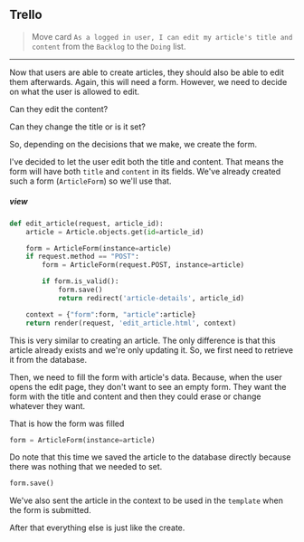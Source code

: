 ## Trello
> Move card `As a logged in user, I can edit my article's title and content` from the `Backlog` to the `Doing` list.
___


Now that users are able to create articles, they should also be able to edit them afterwards. Again, this will need a form. However, we need to decide on what the user is allowed to edit.

Can they edit the content?

Can they change the title or is it set?

So, depending on the decisions that we make, we create the form. 

I've decided to let the user edit both the title and content. That means the form  will have both `title` and `content` in its fields. We've already created such a form (`ArticleForm`) so we'll use that.

##### view

```python
def edit_article(request, article_id):
	article = Article.objects.get(id=article_id)

	form = ArticleForm(instance=article)
	if request.method == "POST":
		form = ArticleForm(request.POST, instance=article)

		if form.is_valid():
		    form.save()
			return redirect('article-details', article_id)

	context = {"form":form, "article":article}
	return render(request, 'edit_article.html', context)
```

This is very similar to creating an article. The only difference is that this article already exists and we're only updating it. So, we first need to retrieve it from the database.

Then, we need to fill the form with article's data. Because, when the user opens the edit page, they don't want to see an empty form. They want the form with the title and content and then they could erase or change whatever they want. 

That is how the form was filled
```python
form = ArticleForm(instance=article)
```

Do note that this time we saved the article to the database directly because there was nothing that we needed to set.
```python
form.save()
```
We've also sent the article in the context to be used in the `template` when the form is submitted.

After that everything else is just like the create.